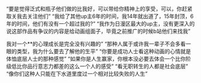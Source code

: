 “要是觉得泛式和瓶子他们做的比我好，可以带给你精神上的享受，可以，你赶紧取关我去关注他们”
“我给了其他up主6年的时间，我14年就出道了，15年封顶，6年的时间，他们有没有一个超过我的?”
“我作为日漫区最大的up主，没有更深入的说这部作品有争议的内容是给动画组面子，毕竟之前推广的时候b站他们来找我”

我对一个**的心理成长是完全没有兴趣的”
“那种人属于或许我一辈子不会多看一眼的类型，我为什么要去了解他的生平” 
“你要是成功人士看这种动画的心情就是体恤底层人士的那种感觉”
“如果你是人生赢家，你根本没必要去体会一个比你阶级低比你品行意志力都差的这么一个人的感受”
“看无职转生的人都是社会底层”
“像你们这种人只能在下水道里度过一个相对比较失败的人生”


